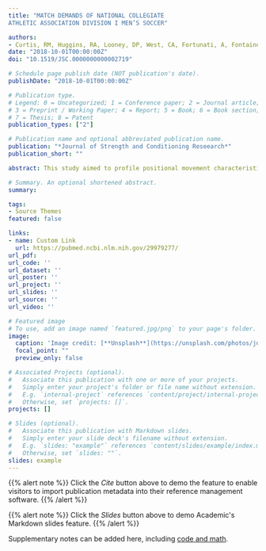 ```yaml
---
title: "MATCH DEMANDS OF NATIONAL COLLEGIATE
ATHLETIC ASSOCIATION DIVISION I MEN’S SOCCER"

authors: 
- Curtis, RM, Huggins, RA, Looney, DP, West, CA, Fortunati, A, Fontaine, GJ, and Casa, DJ
date: "2018-10-01T00:00:00Z"
doi: "10.1519/JSC.0000000000002719"

# Schedule page publish date (NOT publication's date).
publishDate: "2018-10-01T00:00:00Z"

# Publication type.
# Legend: 0 = Uncategorized; 1 = Conference paper; 2 = Journal article;
# 3 = Preprint / Working Paper; 4 = Report; 5 = Book; 6 = Book section;
# 7 = Thesis; 8 = Patent
publication_types: ["2"]

# Publication name and optional abbreviated publication name.
publication: "*Journal of Strength and Conditioning Reseearch*"
publication_short: ""

abstract: This study aimed to profile positional movement characteristics of National Collegiate Athletic Association (NCAA) Division I male soccer players. Eighteen Division I male soccer players were monitored using global positioning systems, inertial movement, and heart rate (HR) technology during 24 matches over a full competitive season (N = 235 observations). Positional groups were classified as either a forward (F), center midfielder (CM), wide midfielder (WM), or defender (D). Movement was profiled by locomotor (walking [0-7.19 km·h], jogging [7.20-14.39 km·h], running [14.40-21.59 km·h], and sprinting [>21.6 km·h]), and acceleration/deceleration characteristics (low intensity [0-1.99 m·s], moderate intensity [2-3.99 m·s], and high intensity [>4 m·s]). Players averaged distances of 9,367 ± 2,149 m per match at speeds of 91 ± 20 m·min and physiological intensities of 78 ± 8 %HRmax. Center midfielder demonstrated the highest average speeds (97 ± 20 m·min) and covered the most distance (9,941 ± 2,140 m). Wide midfielder accumulated the most sprint distance (391 ± 145 m) and high-intensity accelerations (129 ± 30 n)/decelerations (96 ± 24 n). Several practically meaningful differences exist between positions for internal and external load metrics. Match loads seen in NCAA Division I soccer vary from reports of professional soccer; however, the effects of match regulation, structure, and congestion, which are unique to NCAA soccer, require further investigation. Physical and physiological load monitoring of NCAA soccer may aid coaches and practitioners in the periodization of training programs leading up to and during a competitive soccer season. These data speak to the necessity for examining both internal and external loads by position.

# Summary. An optional shortened abstract.
summary: 

tags:
- Source Themes
featured: false

links:
- name: Custom Link
  url: https://pubmed.ncbi.nlm.nih.gov/29979277/
url_pdf: 
url_code: ''
url_dataset: ''
url_poster: ''
url_project: ''
url_slides: ''
url_source: ''
url_video: ''

# Featured image
# To use, add an image named `featured.jpg/png` to your page's folder.
image:
  caption: 'Image credit: [**Unsplash**](https://unsplash.com/photos/jdD8gXaTZsc)'
  focal_point: ""
  preview_only: false

# Associated Projects (optional).
#   Associate this publication with one or more of your projects.
#   Simply enter your project's folder or file name without extension.
#   E.g. `internal-project` references `content/project/internal-project/index.md`.
#   Otherwise, set `projects: []`.
projects: []

# Slides (optional).
#   Associate this publication with Markdown slides.
#   Simply enter your slide deck's filename without extension.
#   E.g. `slides: "example"` references `content/slides/example/index.md`.
#   Otherwise, set `slides: ""`.
slides: example
---
```


{{% alert note %}}
Click the *Cite* button above to demo the feature to enable visitors to import publication metadata into their reference management software.
{{% /alert %}}

{{% alert note %}}
Click the *Slides* button above to demo Academic's Markdown slides feature.
{{% /alert %}}

Supplementary notes can be added here, including [code and math](https://sourcethemes.com/academic/docs/writing-markdown-latex/).
